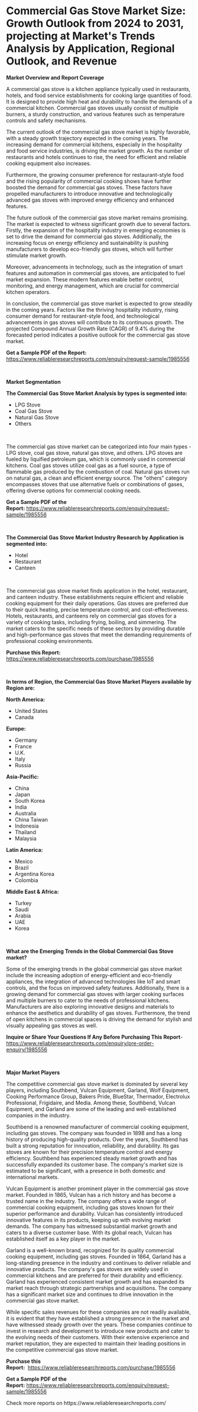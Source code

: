 <p><h1>Commercial Gas Stove Market Size: Growth Outlook from 2024 to 2031, projecting at Market's Trends Analysis by Application, Regional Outlook, and Revenue</h1></p><p><strong>Market Overview and Report Coverage</strong></p>
<p><p>A commercial gas stove is a kitchen appliance typically used in restaurants, hotels, and food service establishments for cooking large quantities of food. It is designed to provide high heat and durability to handle the demands of a commercial kitchen. Commercial gas stoves usually consist of multiple burners, a sturdy construction, and various features such as temperature controls and safety mechanisms.</p><p>The current outlook of the commercial gas stove market is highly favorable, with a steady growth trajectory expected in the coming years. The increasing demand for commercial kitchens, especially in the hospitality and food service industries, is driving the market growth. As the number of restaurants and hotels continues to rise, the need for efficient and reliable cooking equipment also increases.</p><p>Furthermore, the growing consumer preference for restaurant-style food and the rising popularity of commercial cooking shows have further boosted the demand for commercial gas stoves. These factors have propelled manufacturers to introduce innovative and technologically advanced gas stoves with improved energy efficiency and enhanced features.</p><p>The future outlook of the commercial gas stove market remains promising. The market is expected to witness significant growth due to several factors. Firstly, the expansion of the hospitality industry in emerging economies is set to drive the demand for commercial gas stoves. Additionally, the increasing focus on energy efficiency and sustainability is pushing manufacturers to develop eco-friendly gas stoves, which will further stimulate market growth.</p><p>Moreover, advancements in technology, such as the integration of smart features and automation in commercial gas stoves, are anticipated to fuel market expansion. These modern features enable better control, monitoring, and energy management, which are crucial for commercial kitchen operators.</p><p>In conclusion, the commercial gas stove market is expected to grow steadily in the coming years. Factors like the thriving hospitality industry, rising consumer demand for restaurant-style food, and technological advancements in gas stoves will contribute to its continuous growth. The projected Compound Annual Growth Rate (CAGR) of 9.4% during the forecasted period indicates a positive outlook for the commercial gas stove market.</p></p>
<p><strong>Get a Sample PDF of the Report:</strong> <a href="https://www.reliableresearchreports.com/enquiry/request-sample/1985556">https://www.reliableresearchreports.com/enquiry/request-sample/1985556</a></p>
<p>&nbsp;</p>
<p><strong>Market Segmentation</strong></p>
<p><strong>The Commercial Gas Stove Market Analysis by types is segmented into:</strong></p>
<p><ul><li>LPG Stove</li><li>Coal Gas Stove</li><li>Natural Gas Stove</li><li>Others</li></ul></p>
<p>&nbsp;</p>
<p><p>The commercial gas stove market can be categorized into four main types - LPG stove, coal gas stove, natural gas stove, and others. LPG stoves are fueled by liquified petroleum gas, which is commonly used in commercial kitchens. Coal gas stoves utilize coal gas as a fuel source, a type of flammable gas produced by the combustion of coal. Natural gas stoves run on natural gas, a clean and efficient energy source. The "others" category encompasses stoves that use alternative fuels or combinations of gases, offering diverse options for commercial cooking needs.</p></p>
<p><strong>Get a Sample PDF of the Report:</strong>&nbsp;<a href="https://www.reliableresearchreports.com/enquiry/request-sample/1985556">https://www.reliableresearchreports.com/enquiry/request-sample/1985556</a></p>
<p>&nbsp;</p>
<p><strong>The Commercial Gas Stove Market Industry Research by Application is segmented into:</strong></p>
<p><ul><li>Hotel</li><li>Restaurant</li><li>Canteen</li></ul></p>
<p>&nbsp;</p>
<p><p>The commercial gas stove market finds application in the hotel, restaurant, and canteen industry. These establishments require efficient and reliable cooking equipment for their daily operations. Gas stoves are preferred due to their quick heating, precise temperature control, and cost-effectiveness. Hotels, restaurants, and canteens rely on commercial gas stoves for a variety of cooking tasks, including frying, boiling, and simmering. The market caters to the specific needs of these sectors by providing durable and high-performance gas stoves that meet the demanding requirements of professional cooking environments.</p></p>
<p><strong>Purchase this Report:</strong>&nbsp; <a href="https://www.reliableresearchreports.com/purchase/1985556">https://www.reliableresearchreports.com/purchase/1985556</a></p>
<p>&nbsp;</p>
<p><strong>In terms of Region, the Commercial Gas Stove Market Players available by Region are:</strong></p>
<p>
    <p> <strong> North America: </strong>
        <ul>
            <li>United States</li>
            <li>Canada</li>
        </ul>
        </p> 
    <p> <strong> Europe: </strong>
        <ul>
            <li>Germany</li>
            <li>France</li>
            <li>U.K.</li>
            <li>Italy</li>
            <li>Russia</li>
        </ul>
        </p> 
    <p> <strong> Asia-Pacific: </strong>
        <ul>
            <li>China</li>
            <li>Japan</li>
            <li>South Korea</li>
            <li>India</li>
            <li>Australia</li>
            <li>China Taiwan</li>
            <li>Indonesia</li>
            <li>Thailand</li>
            <li>Malaysia</li>
        </ul>
        </p> 
    <p> <strong> Latin America: </strong>
        <ul>
            <li>Mexico</li>
            <li>Brazil</li>
            <li>Argentina Korea</li>
            <li>Colombia</li>
        </ul>
        </p> 
    <p> <strong> Middle East & Africa: </strong>
        <ul>
            <li>Turkey</li>
            <li>Saudi</li>
            <li>Arabia</li>
            <li>UAE</li>
            <li>Korea</li>
        </ul>
    </p>
    </p>
<p>&nbsp;</p>
<p><strong>What are the Emerging Trends in the Global Commercial Gas Stove market?</strong></p>
<p><p>Some of the emerging trends in the global commercial gas stove market include the increasing adoption of energy-efficient and eco-friendly appliances, the integration of advanced technologies like IoT and smart controls, and the focus on improved safety features. Additionally, there is a growing demand for commercial gas stoves with larger cooking surfaces and multiple burners to cater to the needs of professional kitchens. Manufacturers are also exploring innovative designs and materials to enhance the aesthetics and durability of gas stoves. Furthermore, the trend of open kitchens in commercial spaces is driving the demand for stylish and visually appealing gas stoves as well.</p></p>
<p><strong>Inquire or Share Your Questions If Any Before Purchasing This Report</strong>- <a href="https://www.reliableresearchreports.com/enquiry/pre-order-enquiry/1985556">https://www.reliableresearchreports.com/enquiry/pre-order-enquiry/1985556</a></p>
<p>&nbsp;</p>
<p><strong>Major Market Players</strong></p>
<p><p>The competitive commercial gas stove market is dominated by several key players, including Southbend, Vulcan Equipment, Garland, Wolf Equipment, Cooking Performance Group, Bakers Pride, BlueStar, Thermador, Electrolux Professional, Frigidaire, and Media. Among these, Southbend, Vulcan Equipment, and Garland are some of the leading and well-established companies in the industry.</p><p>Southbend is a renowned manufacturer of commercial cooking equipment, including gas stoves. The company was founded in 1898 and has a long history of producing high-quality products. Over the years, Southbend has built a strong reputation for innovation, reliability, and durability. Its gas stoves are known for their precision temperature control and energy efficiency. Southbend has experienced steady market growth and has successfully expanded its customer base. The company's market size is estimated to be significant, with a presence in both domestic and international markets.</p><p>Vulcan Equipment is another prominent player in the commercial gas stove market. Founded in 1865, Vulcan has a rich history and has become a trusted name in the industry. The company offers a wide range of commercial cooking equipment, including gas stoves known for their superior performance and durability. Vulcan has consistently introduced innovative features in its products, keeping up with evolving market demands. The company has witnessed substantial market growth and caters to a diverse customer base. With its global reach, Vulcan has established itself as a key player in the market.</p><p>Garland is a well-known brand, recognized for its quality commercial cooking equipment, including gas stoves. Founded in 1864, Garland has a long-standing presence in the industry and continues to deliver reliable and innovative products. The company's gas stoves are widely used in commercial kitchens and are preferred for their durability and efficiency. Garland has experienced consistent market growth and has expanded its market reach through strategic partnerships and acquisitions. The company has a significant market size and continues to drive innovation in the commercial gas stove market.</p><p>While specific sales revenues for these companies are not readily available, it is evident that they have established a strong presence in the market and have witnessed steady growth over the years. These companies continue to invest in research and development to introduce new products and cater to the evolving needs of their customers. With their extensive experience and market reputation, they are expected to maintain their leading positions in the competitive commercial gas stove market.</p></p>
<p><strong>Purchase this Report:</strong>&nbsp;&nbsp;<a href="https://www.reliableresearchreports.com/purchase/1985556">https://www.reliableresearchreports.com/purchase/1985556</a></p>
<p></p>
<p><strong>Get a Sample PDF of the Report:</strong>&nbsp;<a href="https://www.reliableresearchreports.com/enquiry/request-sample/1985556">https://www.reliableresearchreports.com/enquiry/request-sample/1985556</a></p>
<p>Check more reports on https://www.reliableresearchreports.com/</p>